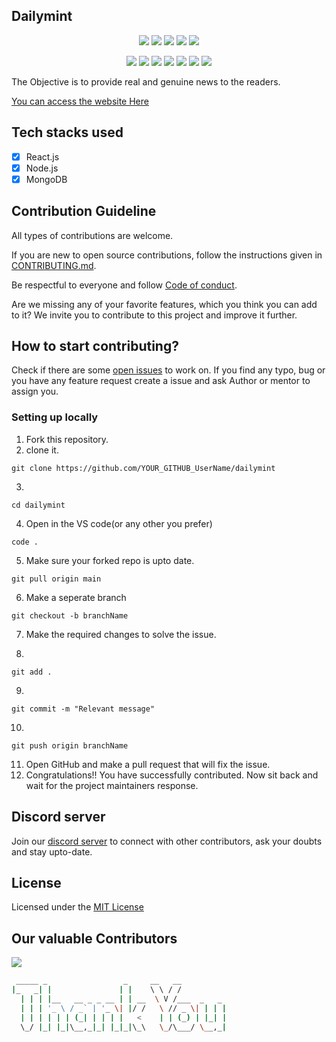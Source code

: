 ## Dailymint

<div align="center">

<a href="https://github.com/DevMan-open-source/dailymint"><img src="https://badges.frapsoft.com/os/v1/open-source.svg?v=103"></a>
<a href="https://github.com/DevMan-open-source/dailymint"><img src="https://img.shields.io/badge/Built%20by-developers%20%3C%2F%3E-0059b3"></a>
<a href="https://github.com/DevMan-open-source/dailymint"><img src="https://img.shields.io/static/v1.svg?label=Contributions&message=Welcome&color=yellow"></a>
<a href="https://github.com/DevMan-open-source"><img src="https://img.shields.io/badge/Maintained%3F-yes-brightgreen.svg?v=103"></a>
<a href="https://github.com/DevMan-open-source/dailymint/blob/master/LICENSE"><img src="https://img.shields.io/badge/license-MIT-blue.svg?v=103"></a>

<a href="https://github.com/DevMan-open-source/dailymint/graphs/contributors"><img src="https://img.shields.io/github/contributors/DevMan-open-source/dailymint?color=brightgreen"></a>
<a href="https://github.com/DevMan-open-source/dailymint/stargazers"><img src="https://img.shields.io/github/stars/DevMan-open-source/dailymint?color=0059b3"></a>
<a href="https://github.com/DevMan-open-source/dailymint/network/members"><img src="https://img.shields.io/github/forks/DevMan-open-source/dailymint?color=yellow"></a>
<a href="https://github.com/DevMan-open-source/dailymint/issues"><img src="https://img.shields.io/github/issues/DevMan-open-source/dailymint?color=0059b3"></a>
<a href="https://github.com/DevMan-open-source/dailymint/issues?q=is%3Aissue+is%3Aclosed"><img src="https://img.shields.io/github/issues-closed-raw/DevMan-open-source/dailymint?color=yellow"></a>
<a href="https://github.com/DevMan-open-source/dailymint/pulls"><img src="https://img.shields.io/github/issues-pr/DevMan-open-source/dailymint?color=brightgreen"></a>
<a href="https://github.com/DevMan-open-source/dailymint/pulls?q=is%3Apr+is%3Aclosed"><img src="https://img.shields.io/github/issues-pr-closed-raw/DevMan-open-source/dailymint?color=0059b3"></a>

</div>

The Objective is to provide real and genuine news to the readers.

[You can access the website Here](https://himanshujaidka.github.io/dailymint/)

## Tech stacks used

- [x] React.js
- [x] Node.js
- [x] MongoDB

## Contribution Guideline
All types of contributions are welcome.

If you are new to open source contributions, follow the instructions given in [CONTRIBUTING.md](https://github.com/DevMan-open-source/dailymint/blob/master/CONTRIBUTING.md).

Be respectful to everyone and follow [Code of conduct](https://github.com/DevMan-open-source/dailymint/blob/master/CODE_OF_CONDUCT.md).

Are we missing any of your favorite features, which you think you can add to it?  We invite you to contribute to this project and improve it further.

## How to start contributing?

Check if there are some [open issues](https://github.com/DevMan-open-source/dailymint/issues) to work on. If you find any typo, bug or you have any feature request create a issue and ask Author or mentor to assign you.

### Setting up locally
1. Fork this repository.
2. clone it.
 ```
 git clone https://github.com/YOUR_GITHUB_UserName/dailymint
 ```
3. 
 ```
 cd dailymint
 ```
4. Open in the VS code(or any other you prefer) 
 ```
 code .
 ```
5. Make sure your forked repo is upto date. 
 ```
 git pull origin main
 ```
6. Make a seperate branch
 ```
 git checkout -b branchName
 ```
7. Make the required changes to solve the issue.

8. 
 ```
 git add .
 ```
9. 
 ```
 git commit -m "Relevant message"
 ``` 
10.
 ```
 git push origin branchName
 ```
11. Open GitHub and make a pull request that will fix the issue.
12. Congratulations!! You have successfully contributed. Now sit back and wait for the project maintainers response. 


## Discord server

Join our [discord server](https://discord.gg/UBsamxfTFH) to connect with other contributors, ask your doubts and stay upto-date.




## License

Licensed under the [MIT License](LICENSE)


## Our valuable Contributors

<a href="https://github.com/DevMan-open-source/dailymint/graphs/contributors">
  <img src="https://contrib.rocks/image?repo=DevMan-open-source/dailymint" />
</a>

<p align="center">

```bash
 _____ _                 _     __   __
|_   _| |               | |    \ \ / /
  | | | |__   __ _ _ __ | | __  \ V /___  _   _
  | | | '_ \ / _` | '_ \| |/ /   \ // _ \| | | |
  | | | | | | (_| | | | |   <    | | (_) | |_| |
  \_/ |_| |_|\__,_|_| |_|_|\_\   \_/\___/ \__,_|
```

</p>
